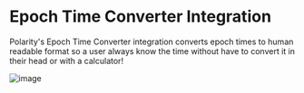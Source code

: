 # Epoch Time Converter Integration

Polarity's Epoch Time Converter integration converts epoch times to human readable format so a user always know the time without have to convert it in their head or with a calculator!

![image](https://user-images.githubusercontent.com/22529325/40447558-f8a0a6ae-5ea0-11e8-889e-557bdaececc2.png)

